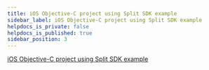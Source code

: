 ```yaml
---
title: iOS Objective-C project using Split SDK example
sidebar_label: iOS Objective-C project using Split SDK example
helpdocs_is_private: false
helpdocs_is_published: true
sidebar_position: 3
---
```


<p>
  <button hidden style={{borderRadius:'8px', border:'1px', fontFamily:'Courier New', fontWeight:'800', textAlign:'left'}}> help.split.io link: https://help.split.io/hc/en-us/articles/360044807011-iOS-Objective-C-Project-using-Split-SDK-example </button>
</p>

[iOS Objective-C project using Split SDK example](https://github.com/Split-Community/Split-SDKs-Examples/tree/main/iOS-Objective-C-SDK)